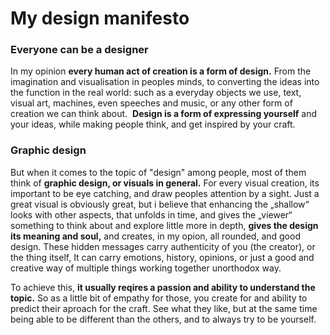 # My design manifesto


### Everyone can be a designer

In my opinion **every human act of creation is a form of design.**
From the imagination and visualisation in peoples minds, to converting the ideas into the function in the real world: such as a everyday objects we use, text, visual art, machines, even speeches and music, or any other form of creation we can think about. 
**Design is a form of expressing yourself** and your ideas, while making people think, and get inspired by your craft.

### Graphic design

But when it comes to the topic of "design" among people, most of them think of **graphic design, or visuals in general.**
For every visual creation, its important to be eye catching, and draw peoples attention by a sight. Just a great visual is obviously great, but i believe that enhancing the „shallow“ looks with other aspects, that unfolds in time, and gives the „viewer“ something to think about and explore little more in depth, **gives the design its meaning and soul,** and creates, in my opion, all rounded, and good design. These hidden messages carry authenticity of you (the creator), or the thing itself,  It can carry emotions, history, opinions, or just a good and creative way of multiple things working together unorthodox way. 

To achieve this, **it usually reqires a passion and ability to understand the topic.** So as a little bit of empathy for those, you create for and ability to predict their aproach for the craft. See what they like, but at the same time being able to be different than the others, and to always try to be yourself.

